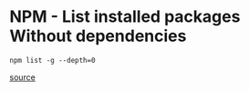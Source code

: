 # NPM - List installed packages Without dependencies

    npm list -g --depth=0
    

[source](http://stackoverflow.com/a/25497068/118862)
